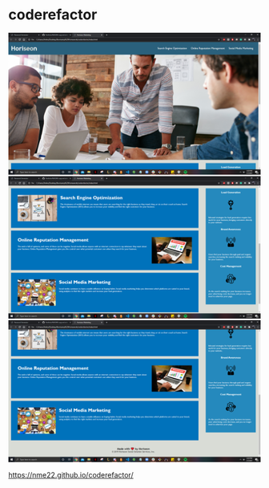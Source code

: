 # coderefactor

![](Screenshots/Screenshot%20(5).png)
![](Screenshots/Screenshot%20(6).png)
![](Screenshots/Screenshot%20(7).png)

https://nme22.github.io/coderefactor/
